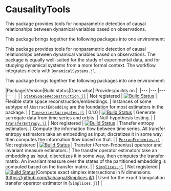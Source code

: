 # CausalityTools

This package provides tools for nonparametric detection of causal relationships between dynamical variables based on observations.

This package brings together the following packages into one environment:


This package provides tools for nonparametric detection of causal relationships between dynamical variables based on observations. The package is equally well-suited for the study of experimental data, and for studying dynamical systems from a more formal context. The workflow integrates nicely  with `DynamicalSystems.jl`.

This package brings together the following packages into one environment:

|Package|Version|Build status|Does what| Provides/builds on | 
|---	|---	|---	|---	|  |
| [`StateSpaceReconstruction.jl`](https://github.com/kahaaga/StateSpaceReconstruction.jl/) | Not registered | [![Build Status](https://travis-ci.org/kahaaga/StateSpaceReconstruction.jl.svg?branch=master)](https://travis-ci.org/kahaaga/StateSpaceReconstruction.jl) | Flexible state space reconstruction/embeddings. | Instances of some subtype of `AbstractEmbedding` are the foundation for most estimators in the package. |
| [`TimeseriesSurrogates.jl`](https://github.com/kahaaga/TimeseriesSurrogates.jl/) | 0.1.0 | [![Build Status](https://travis-ci.org/kahaaga/TimeseriesSurrogates.jl.svg?branch=master)](https://travis-ci.org/kahaaga/TimeseriesSurrogates.jl) | Generate surrogate data from time series and orbits. | Null-hypothesis testing. |
| [`TransferEntropy.jl`](https://github.com/kahaaga/TransferEntropy.jl/) | Not registered | [ ![Build Status](https://travis-ci.org/kahaaga/TransferEntropy.jl.svg?branch=master)](https://travis-ci.org/kahaaga/TransferEntropy.jl) | Transfer entropy estimators. | Compute the information flow between time series. All transfer entropy estimators take an embedding as input, discretizes it in some way, then computes the information flow based on that. |
| [`PerronFrobenius.jl`](https://github.com/kahaaga/PerronFrobenius.jl/) | Not registered | [ ![Build Status](https://travis-ci.org/kahaaga/PerronFrobenius.jl.svg?branch=master)](https://travis-ci.org/kahaaga/PerronFrobenius.jl) | Transfer (Perron-Frobenius) operator and invariant measure estimators. | The transfer operator estimators take an embedding as input, discretizes it in some way, then computes the transfer matrix. An invariant measure over the states of the partitioned embedding is computed based on the transfer matrix. |
| [`Simplices.jl`](https://github.com/kahaaga/Simplices.jl/) | Not registered | [![Build Status](https://travis-ci.org/kahaaga/Simplices.jl.svg?branch=master)](https://travis-ci.org/kahaaga/Simplices.jl)|Compute exact simplex intersections in N dimensions. (https://github.com/kahaaga/Simplices.jl/).| Used for the exact triangulation transfer operator estimator in [`Simplices.jl`] |
